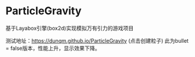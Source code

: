 # ParticleGravity
基于Layabox引擎(box2d)实现模拟万有引力的游戏项目

测试地址：https://dunqm.github.io/ParticleGravity (点击创建粒子)
此为bullet = false版本，性能上升，显示效果下降。
